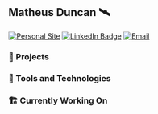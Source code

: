 ## Matheus Duncan 🛰️
<div id="contact">
  <a href="https://matheusdu.dev">
    <img src="https://img.shields.io/badge/Personal%20Site-084C61" alt="Personal Site"/></a>
  <a href="https://www.linkedin.com/in/matheus-duncan">
    <img src="https://img.shields.io/badge/LinkedIn-blue" alt="LinkedIn Badge"/></a>
  <a href="mailto:matheus@matheusdu.dev">
    <img src="https://img.shields.io/badge/Email-c71610" alt="Email"/>
  </a>
</div>

### 💾 Projects

### 🧰 Tools and Technologies

### 🏗️ Currently Working On

<!--
**Matheus-Du/Matheus-Du** is a ✨ _special_ ✨ repository because its `README.md` (this file) appears on your GitHub profile.

Here are some ideas to get you started:

- 🔭 I’m currently working on ...
- 🌱 I’m currently learning ...
- 👯 I’m looking to collaborate on ...
- 🤔 I’m looking for help with ...
- 💬 Ask me about ...
- 📫 How to reach me: ...
- 😄 Pronouns: ...
- ⚡ Fun fact: ...
-->
